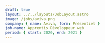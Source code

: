 ```yaml
---
draft: true
layout: ../../layouts/JobLayout.astro
image: /jobs/aviva.png
company: { name: Aviva, form: Présentiel }
job-name: Apprentis Développeur web
period: { start: 2020, end: 2021 }
---
```

